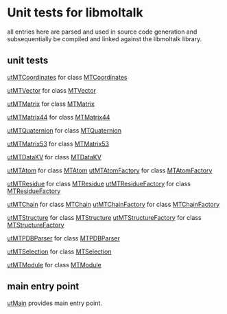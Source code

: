 # Unit tests for libmoltalk

all entries here are parsed and used in source code generation
and subsequentially be compiled and linked against the 
libmoltalk library.

## unit tests

[utMTCoordinates](utMTCoordinates.cpp.md) for class [MTCoordinates](../MTCoordinates.hpp.md)

[utMTVector](utMTVector.cpp.md) for class [MTVector](../MTVector.hpp.md)

[utMTMatrix](utMTMatrix.cpp.md) for class [MTMatrix](../MTMatrix.hpp.md)

[utMTMatrix44](utMTMatrix44.cpp.md) for class [MTMatrix44](../MTMatrix44.hpp.md)

[utMTQuaternion](utMTQuaternion.cpp.md) for class [MTQuaternion](../MTQuaternion.hpp.md)

[utMTMatrix53](utMTMatrix53.cpp.md) for class [MTMatrix53](../MTMatrix53.hpp.md)

[utMTDataKV](utMTDataKV.cpp.md) for class [MTDataKV](../MTDataKV.hpp.md)

[utMTAtom](utMTAtom.cpp.md) for class [MTAtom](../MTAtom.hpp.md)
[utMTAtomFactory](utMTAtomFactory.cpp.md) for class [MTAtomFactory](../MTAtomFactory.hpp.md)

[utMTResidue](utMTResidue.cpp.md) for class [MTResidue](../MTResidue.hpp.md)
[utMTResidueFactory](utMTResidueFactory.cpp.md) for class [MTResidueFactory](../MTResidueFactory.hpp.md)

[utMTChain](utMTChain.cpp.md) for class [MTChain](../MTChain.hpp.md)
[utMTChainFactory](utMTChainFactory.cpp.md) for class [MTChainFactory](../MTChainFactory.hpp.md)

[utMTStructure](utMTStructure.cpp.md) for class [MTStructure](../MTStructure.hpp.md)
[utMTStructureFactory](utMTStructureFactory.cpp.md) for class [MTStructureFactory](../MTStructureFactory.hpp.md)

[utMTPDBParser](utMTPDBParser.cpp.md) for class [MTPDBParser](../MTPDBParser.hpp.md)

[utMTSelection](utMTSelection.cpp.md) for class [MTSelection](../MTSelection.hpp.md)

[utMTModule](utMTModule.cpp.md) for class [MTModule](../MTModule.hpp.md)


## main entry point

[utMain](utMain.cpp.md) provides main entry point.
